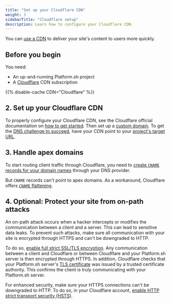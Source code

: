 ```yaml
---
title: "Set up your Cloudflare CDN"
weight: 3
sidebarTitle: "Cloudflare setup"
description: Learn how to configure your Cloudflare CDN.
---
```


You can [use a CDN](./_index.md) to deliver your site's content to users more quickly.

## Before you begin

You need:

- An up-and-running Platform.sh project
- A [Cloudflare](https://www.cloudflare.com/) CDN subscription

{{% disable-cache CDN="Cloudflare" %}}

## 2. Set up your Cloudflare CDN

To properly configure your Cloudflare CDN,
see the Cloudflare official documentation on [how to get started](https://developers.cloudflare.com/cache/get-started/).
Then set up a [custom domain](../steps/_index.md).
To get the [DNS challenge to succeed](../troubleshoot.md#ownership-verification),
have your CDN point to your [project's target URL](../../domains/steps/_index.md#2-get-the-target-for-your-project).

## 3. Handle apex domains

To start routing client traffic through Cloudflare,
you need to [create `CNAME` records for your domain names](../../domains/steps/dns.md) 
through your DNS provider.

But `CNAME` records can't point to apex domains.
As a workaround, Cloudflare offers [`CNAME` flattening](https://developers.cloudflare.com/dns/additional-options/cname-flattening/).

## 4. Optional: Protect your site from on-path attacks

An on-path attack occurs when a hacker intercepts or modifies the communication between a client and a server.
This can lead to sensitive data leaks.
To prevent such attacks, make sure all communication with your site is encrypted through HTTPS
and can't be downgraded to HTTP.

To do so, [enable full strict SSL/TLS encryption](https://developers.cloudflare.com/ssl/origin-configuration/ssl-modes/full-strict/).
Any communication between a client and Cloudflare
or between Cloudflare and your Platform.sh server is then encrypted through HTTPS.
In addition, Cloudflare checks that your Platform.sh server's [TLS certificate](../../other/glossary.md#transport-layer-security-tls) 
was issued by a trusted certificate authority.
This confirms the client is truly communicating with your Platform.sh server.

For enhanced security, make sure your HTTPS connections can't be downgraded to HTTP.
To do so, in your Cloudflare account,
[enable HTTP strict transport security (HSTS)](https://developers.cloudflare.com/ssl/edge-certificates/additional-options/http-strict-transport-security/).
